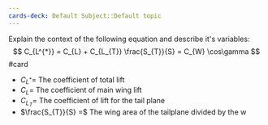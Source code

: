 ```yaml
---
cards-deck: Default Subject::Default topic
---
```


 
Explain the context of the following equation and describe it's variables:
$$ C_{L^{*}} = C_{L} + C_{L_{T}} \frac{S_{T}}{S} = C_{W} \cos\gamma  $$
#card  
- $C_{L^{*}}=$ The coefficient of total lift
- $C_{L}=$ The coefficient of main wing lift
- $C_{L_{T}}=$ The coefficient of lift for the tail plane
- $\frac{S_{T}}{S} =$ The wing area of the tailplane divided by the w



